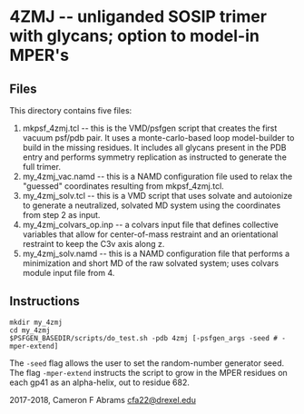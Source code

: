 # 4ZMJ -- unliganded SOSIP trimer with glycans; option to model-in MPER's

## Files

This directory contains five files:
1. mkpsf_4zmj.tcl -- this is the VMD/psfgen script that creates the first vacuum psf/pdb pair.  It uses a monte-carlo-based loop model-builder to build in the missing residues.  It includes all glycans present in the PDB entry and performs symmetry replication as instructed to generate the full trimer.
2. my_4zmj_vac.namd -- this is a NAMD configuration file used to relax the "guessed" coordinates resulting from mkpsf_4zmj.tcl.
3. my_4zmj_solv.tcl -- this is a VMD script that uses solvate and autoionize to generate a neutralized, solvated MD system using the coordinates from step 2 as input.
4. my_4zmj_colvars_op.inp -- a colvars input file that defines collective variables that allow for center-of-mass restraint and an orientational restraint to keep the C3v axis along z.
5. my_4zmj_solv.namd -- this is a NAMD configuration file that performs a minimization and short MD of the raw solvated system; uses colvars module input file from 4.

## Instructions

```
mkdir my_4zmj
cd my_4zmj
$PSFGEN_BASEDIR/scripts/do_test.sh -pdb 4zmj [-psfgen_args -seed # -mper-extend]
```

The `-seed` flag allows the user to set the random-number generator seed.  The flag `-mper-extend` instructs the script to grow in the MPER residues on each gp41 as an alpha-helix, out to residue 682.

2017-2018, Cameron F Abrams
cfa22@drexel.edu
